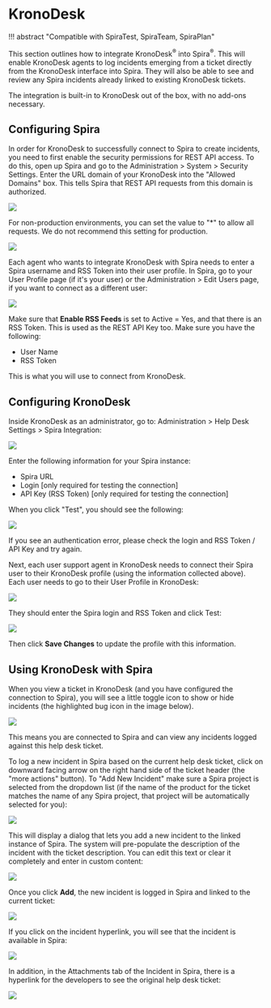 # KronoDesk
!!! abstract "Compatible with SpiraTest, SpiraTeam, SpiraPlan"

This section outlines how to integrate KronoDesk<sup>®</sup> into Spira<sup>®</sup>. This will enable KronoDesk agents to log incidents emerging from a ticket directly from the KronoDesk interface into Spira. They will also be able to see and review any Spira incidents already linked to existing KronoDesk tickets.

The integration is built-in to KronoDesk out of the box, with no add-ons necessary.


## Configuring Spira

In order for KronoDesk to successfully connect to Spira to create incidents, you need to first enable the security permissions for REST API access. To do this, open up Spira and go to the Administration > System > Security Settings. Enter the URL domain of your KronoDesk into the "Allowed Domains" box. This tells Spira that REST API requests from this domain is authorized.

![](img/KronoDesk_3.png)

For non-production environments, you can set the value to "*" to allow all requests. We do not recommend this setting for production.

![](img/KronoDesk_4.png)

Each agent who wants to integrate KronoDesk with Spira needs to enter a Spira username and RSS Token into their user profile. In Spira, go to your User Profile page (if it's your user) or the Administration > Edit Users page, if you want to connect as a different user:

![](img/KronoDesk_5.png)

Make sure that **Enable RSS Feeds** is set to Active = Yes, and that there is an RSS Token. This is used as the REST API Key too. Make sure you have the following:

-   User Name
-   RSS Token

This is what you will use to connect from KronoDesk.


## Configuring KronoDesk

Inside KronoDesk as an administrator, go to: Administration > Help Desk Settings > Spira Integration:

![](img/KronoDesk_6.png)

Enter the following information for your Spira instance:

-   Spira URL
-   Login [only required for testing the connection]
-   API Key (RSS Token) [only required for testing the connection]

When you click "Test", you should see the following:

![](img/KronoDesk_7.png)

If you see an authentication error, please check the login and RSS Token / API Key and try again.

Next, each user support agent in KronoDesk needs to connect their Spira user to their KronoDesk profile (using the information collected above). Each user needs to go to their User Profile in KronoDesk:

![](img/KronoDesk_8.png)

They should enter the Spira login and RSS Token and click Test:

![](img/KronoDesk_9.png)

Then click **Save Changes** to update the profile with this information.


## Using KronoDesk with Spira

When you view a ticket in KronoDesk (and you have configured the connection to Spira), you will see a little toggle icon to show or hide incidents (the highlighted bug icon in the image below).

![](img/KronoDesk_10.png)

This means you are connected to Spira and can view any incidents logged against this help desk ticket. 

To log a new incident in Spira based on the current help desk ticket, click on downward facing arrow on the right hand side of the ticket header (the "more actions" button). To "Add New Incident" make sure a Spira project is selected from the dropdown list (if the name of the product for the ticket matches the name of any Spira project, that project will be automatically selected for you):

![](img/KronoDesk_11.png)

This will display a dialog that lets you add a new incident to the linked instance of Spira. The system will pre-populate the description of the incident with the ticket description. You can edit this text or clear it completely and enter in custom content:

![](img/KronoDesk_12.png)

Once you click **Add**, the new incident is logged in Spira and linked to the current ticket:

![](img/KronoDesk_13.png)

If you click on the incident hyperlink, you will see that the incident is available in Spira:

![](img/KronoDesk_14.png)

In addition, in the Attachments tab of the Incident in Spira, there is a hyperlink for the developers to see the original help desk ticket:

![](img/KronoDesk_15.png)